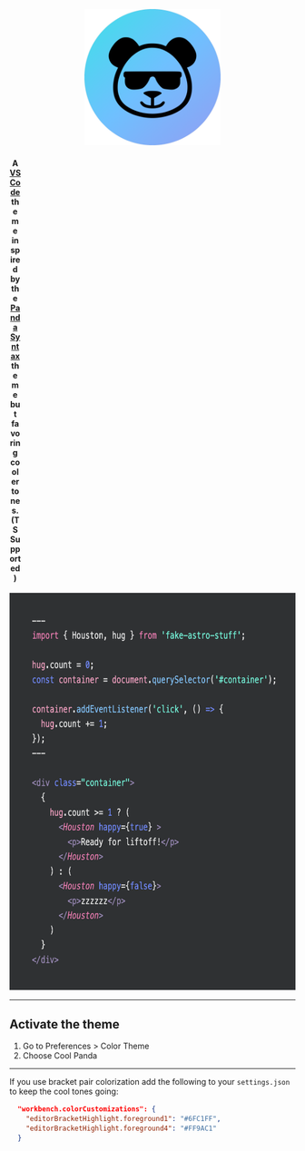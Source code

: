 <p align="center">
 <img src="https://raw.githubusercontent.com/JusticeMatthew/cool-panda/main/images/cool-panda.png" alt="logo" width="240" height="240"/>
</p> 

<h4 align="center" style="width:20px">A <a href="https://code.visualstudio.com/">VS Code<a/> theme inspired by the <a href="https://github.com/PandaTheme/panda-syntax-vscode">Panda Syntax</a> theme<br/>but favoring cooler tones. (TS Supported)</h4>


<p align="center">
 <img src="https://raw.githubusercontent.com/JusticeMatthew/cool-panda/main/images/cool-panda-preview.png" alt="logo" width="600" height="700"/>
</p> 


---

## Activate the theme

1. Go to Preferences > Color Theme
2. Choose Cool Panda

---

If you use bracket pair colorization add the following to your `settings.json` to keep the cool tones going:

```json
  "workbench.colorCustomizations": {
    "editorBracketHighlight.foreground1": "#6FC1FF",
    "editorBracketHighlight.foreground4": "#FF9AC1"
  }
```
